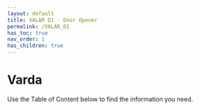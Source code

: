 ```yaml
---
layout: default
title: VALAR D1 - Door Opener
permalink: /VALAR_D1
has_toc: true
nav_order: 1
has_children: true
---
```


# Varda

Use the Table of Content below to find the information you need.

